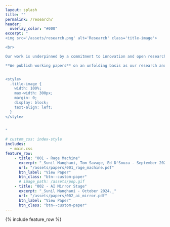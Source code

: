 ```yaml
---
layout: splash
title: ""
permalink: /research/
header:
  overlay_color: "#000"
excerpt: "
<img src='/assets/research.png' alt='Research' class='title-image'>

<br>

Our work is underpinned by a commitment to innovation and open research. We critically and creatively explore the latest developments in AI and experiment with new techniques and applications. Our aim is to create new, speculative configurations and uses of AI, as well as to enable opportunities for public engagement and learning.

**We publish working papers** on an unfolding basis as our research and projects develop. Our aim is to maintain an open, inclusive approach, providing a combination of project reports, research articles, speculative texts, and resource notes.


<style>
  .title-image {
    width: 100%;
    max-width: 300px;
    margin: 0;
    display: block;
    text-align: left;
  }
</style>


"

# custom_css: index-style
includes:
  - main.css
feature_row:
    - title: "001 - Rage Machine"
      excerpt: "_Sunil Manghani, Tom Savage, Ed D'Souza - September 2024._"
      url: "/assets/papers/001_rage_machine.pdf"
      btn_label: "View Paper"
      btn_class: "btn--custom-paper"
      # image_path: /assets/pop.gif
    - title: "002 - AI Mirror Stage"
      excerpt: "_Sunil Manghani - October 2024._"
      url: "/assets/papers/002_ai_mirror.pdf"
      btn_label: "View Paper"
      btn_class: "btn--custom-paper"
---
```



{% include feature_row %}
